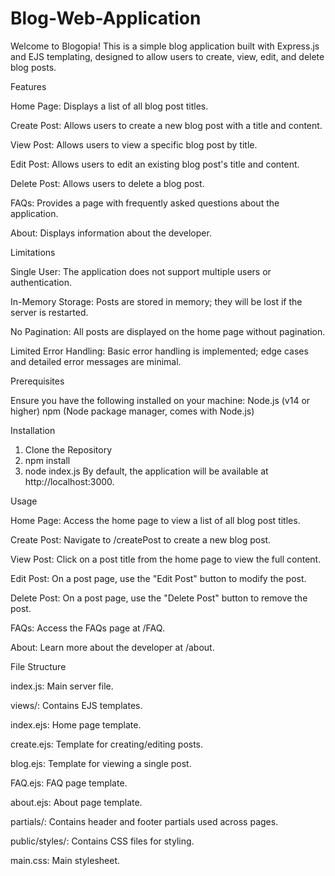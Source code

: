 # Blog-Web-Application

Welcome to Blogopia! This is a simple blog application built with Express.js and EJS templating, designed to allow users to create, view, edit, and delete blog posts.

Features

Home Page: Displays a list of all blog post titles.

Create Post: Allows users to create a new blog post with a title and content.

View Post: Allows users to view a specific blog post by title.

Edit Post: Allows users to edit an existing blog post's title and content.

Delete Post: Allows users to delete a blog post.

FAQs: Provides a page with frequently asked questions about the application.

About: Displays information about the developer.

Limitations

Single User: The application does not support multiple users or authentication.

In-Memory Storage: Posts are stored in memory; they will be lost if the server is restarted.

No Pagination: All posts are displayed on the home page without pagination.

Limited Error Handling: Basic error handling is implemented; edge cases and detailed error messages are minimal.

Prerequisites

Ensure you have the following installed on your machine:
Node.js (v14 or higher)
npm (Node package manager, comes with Node.js)

Installation
1. Clone the Repository
2. npm install
3. node index.js
By default, the application will be available at http://localhost:3000.

Usage

Home Page: Access the home page to view a list of all blog post titles.

Create Post: Navigate to /createPost to create a new blog post.

View Post: Click on a post title from the home page to view the full content.

Edit Post: On a post page, use the "Edit Post" button to modify the post.

Delete Post: On a post page, use the "Delete Post" button to remove the post.

FAQs: Access the FAQs page at /FAQ.

About: Learn more about the developer at /about.

File Structure

index.js: Main server file.

views/: Contains EJS templates.

index.ejs: Home page template.

create.ejs: Template for creating/editing posts.

blog.ejs: Template for viewing a single post.

FAQ.ejs: FAQ page template.

about.ejs: About page template.

partials/: Contains header and footer partials used across pages.

public/styles/: Contains CSS files for styling.

main.css: Main stylesheet.
